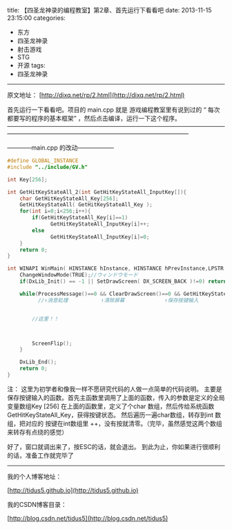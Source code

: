 title: 【四圣龙神录的编程教室】第2章、首先运行下看看吧
date: 2013-11-15 23:15:00
categories:
- 东方
- 四圣龙神录
- 射击游戏
- STG
- 开源
tags:
- 四圣龙神录
---

原文地址：
[http://dixq.net/rp/2.html](http://dixq.net/rp/2.html)

首先运行一下看看吧。项目的 main.cpp 就是 游戏编程教室里有说到过的 “ 每次都要写的程序的基本框架” ，然后点击编译，运行一下这个程序。
——————————————————————————————————————————————————————————————————

————main.cpp 的改动——————

```cpp
#define GLOBAL_INSTANCE 
#include "../include/GV.h"

int Key[256];

int GetHitKeyStateAll_2(int GetHitKeyStateAll_InputKey[]){
    char GetHitKeyStateAll_Key[256];
    GetHitKeyStateAll( GetHitKeyStateAll_Key );
    for(int i=0;i<256;i++){
        if(GetHitKeyStateAll_Key[i]==1)
              GetHitKeyStateAll_InputKey[i]++;
        else                           
              GetHitKeyStateAll_InputKey[i]=0;
    }
    return 0;
}

int WINAPI WinMain( HINSTANCE hInstance, HINSTANCE hPrevInstance,LPSTR lpCmdLine, int nCmdShow ){
    ChangeWindowMode(TRUE);//ウィンドウモード
    if(DxLib_Init() == -1 || SetDrawScreen( DX_SCREEN_BACK )!=0) return -1;//初始化和设置双缓冲屏幕

    while(ProcessMessage()==0 && ClearDrawScreen()==0 && GetHitKeyStateAll_2(Key)==0 && Key[KEY_INPUT_ESCAPE]==0){
          //↑消息処理       　  ↑清除屏幕    　　　    ↑保存按键输入　　　　　　　↑没有按ESC键


        //这里！！



        ScreenFlip();
    }

    DxLib_End();
    return 0;
}

```

注：
这里为初学者和像我一样不愿研究代码的人做一点简单的代码说明。
主要是保存按键输入的函数。首先主函数里调用了上面的函数，传入的参数是定义的全局变量数组Key [256]
在上面的函数里，定义了个char 数组，然后传给系统函数GetHitKeyStateAll_Key，获得按键状态。
然后遍历一遍char数组，转存到int 数组，把对应的 按键在int数组里 ++，没有按就清零。（完毕，虽然感觉这两个数组来转存有点绕的感觉）

好了，窗口就调出来了，按ESC的话，就会退出。
到此为止，你如果进行很顺利的话，准备工作就完毕了



---
我的个人博客地址：

[http://tidus5.github.io](http://tidus5.github.io)

我的CSDN博客目录：

[http://blog.csdn.net/tidus5](http://blog.csdn.net/tidus5)
